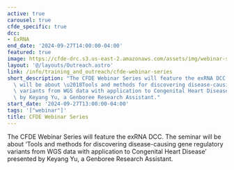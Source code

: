 ```yaml
---
active: true
carousel: true
cfde_specific: true
dcc:
- ExRNA
end_date: '2024-09-27T14:00:00-04:00'
featured: true
image: https://cfde-drc.s3.us-east-2.amazonaws.com/assets/img/webinar-sep-2024.png
layout: '@/layouts/Outreach.astro'
link: /info/training_and_outreach/cfde-webinar-series
short_description: "The CFDE Webinar Series will feature the exRNA DCC. The seminar\
  \ will be about \u2018Tools and methods for discovering disease-causing gene regulatory\
  \ variants from WGS data with application to Congenital Heart Disease\u2019 presented\
  \ by Keyang Yu, a Genboree Research Assistant."
start_date: '2024-09-27T13:00:00-04:00'
tags: '["webinar"]'
title: CFDE Webinar Series
---
```

The CFDE Webinar Series will feature the exRNA DCC. The seminar will be about ‘Tools and methods for discovering disease-causing gene regulatory variants from WGS data with application to Congenital Heart Disease’ presented by Keyang Yu, a Genboree Research Assistant.